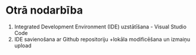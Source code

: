 # Otrā nodarbība
1. Integrated Development Environment (IDE) uzstātīšana - Visual Studio Code
2. IDE savienošana ar Github repositoriju
+lokāla modificēšana un izmaiņu upload

